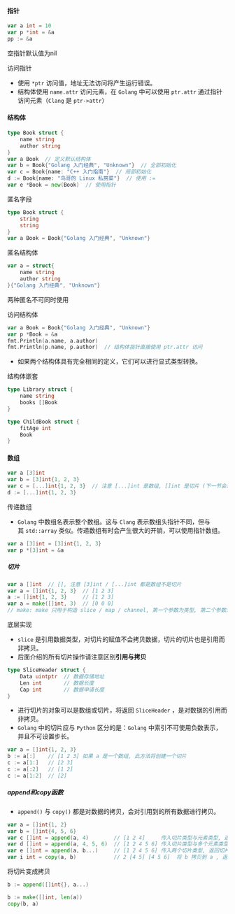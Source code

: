 #### 指针
```go
var a int = 10
var p *int = &a
pp := &a
```

空指针默认值为nil

访问指针
- 使用 `*ptr` 访问值，地址无法访问将产生运行错误。
- 结构体使用 `name.attr` 访问元素，在 `Golang` 中可以使用 `ptr.attr` 通过指针访问元素（`Clang` 是 `ptr->attr`）

#### 结构体
```go
type Book struct {
	name string
    author string
}
var a Book  // 定义默认结构体
var b = Book{"Golang 入门经典", "Unknown"}  // 全部初始化
var c = Book{name: "C++ 入门指南"}  // 局部初始化
d := Book{name: "鸟哥的 Linux 私房菜"}  // 使用 :=
var e *Book = new(Book)  // 使用指针
```

匿名字段
```go
type Book struct {
	string
    string
}
var a Book = Book{"Golang 入门经典", "Unknown"}
```

匿名结构体
```go
var a = struct{
    name string
    author string
}{"Golang 入门经典", "Unknown"}
```

两种匿名不可同时使用

访问结构体
```go
var a Book = Book{"Golang 入门经典", "Unknown"}
var p *Book = &a
fmt.Println(a.name, a.author)
fmt.Println(p.name, p.author)  // 结构体指针直接使用 ptr.attr 访问
```

- 如果两个结构体具有完全相同的定义，它们可以进行显式类型转换。

结构体嵌套
```go
type Library struct {
    name string
	books []Book
}

type ChildBook struct {
	fitAge int
    Book
}
```

#### 数组
```go
var a [3]int
var b = [3]int{1, 2, 3}
var c = [...]int{1, 2, 3}  // 注意 [...]int 是数组, []int 是切片 (下一节会讲)
d := [...]int{1, 2, 3}
```

传递数组
- `Golang` 中数组名表示整个数组。这与 `Clang` 表示数组头指针不同，但与其 `std::array` 类似。传递数组有时会产生很大的开销，可以使用指针数组。
```go
var a [3]int = [3]int{1, 2, 3}
var p *[3]int = &a
```

##### 切片
```go
var a []int  // [], 注意 [3]int / [...]int 都是数组不是切片
var a = []int{1, 2, 3}  // [1 2 3]
a := []int{1, 2, 3}     // [1 2 3]
var a = make([]int, 3)  // [0 0 0]
// make: make 只用于构造 slice / map / channel, 第一个参数为类型, 第二个参数为大小
```

底层实现
- `slice` 是引用数据类型，对切片的赋值不会拷贝数据，切片的切片也是引用而非拷贝。
- 后面介绍的所有切片操作请注意区别**引用与拷贝**
```go
type SliceHeader struct {
    Data uintptr  // 数据存储地址
    Len int       // 数据长度
    Cap int       // 数据申请长度
}
```

- 进行切片的对象可以是数组或切片，将返回 `SliceHeader` ，是对数据的引用而非拷贝。
- `Golang` 中的切片应与 `Python` 区分的是：`Golang` 中索引不可使用负数表示，并且不可设置步长。
```go
var a = []int{1, 2, 3}
b := a[:]    // [1 2 3] 如果 a 是一个数组, 此方法将创建一个切片
c := a[1:]   // [2 3]
c := a[:2]   // [1 2]
c := a[1:2]  // [2]
```

##### append和copy函数
- `append()` 与 `copy()` 都是对数据的拷贝，会对引用到的所有数据进行拷贝。
```go
var a = []int{1, 2}
var b = []int{4, 5, 6}
var c []int = append(a, 4)        // [1 2 4]     传入切片类型与元素类型, 返回切片类型
var d []int = append(a, 4, 5, 6)  // [1 2 4 5 6] 传入切片类型与多个元素类型，返回切片类型
var e []int = append(a, b...)     // [1 2 4 5 6] 传入两个切片类型, 返回切片类型, 是将 b 追加到 a 尾后的新切片
var i int = copy(a, b)            // 2 [4 5] [4 5 6]  将 b 拷贝到 a , 返回拷贝量, 拷贝量为 min(len(a), len(b))
```

将切片变成拷贝
```go
b := append([]int{}, a...)
```

```go
b := make([]int, len(a))
copy(b, a)
```